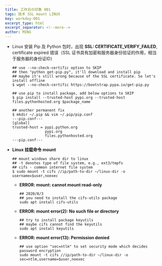 ```yaml
---
title: 工作日の印象 001
tags: 技术 SSL mount LINUX
key: workday-001
excerpt_type: html
excerpt_separator: <!--more-->
author: MING
---
```


* Linux 安装 Pip 及 Python 包时，出现 **SSL: CERTIFICATE_VERIFY_FAILED**, certificate expired 错误（SSL 证书具有加密和服务器身份验证的作用，相当于服务器的身份证ID）

  ```shell
  ## use --no-check-certific option to SKIP
  ## then "python get-pip.py", it'll download and install pip
  ## maybe it's still wrong because of the SSL certificate. So let's install offline
  $ wget --no-check-certific https://bootstrap.pypa.io/get-pip.py
  
  ## use pip to install package, add below options to SKIP
  $ pip install --trusted-host pypi.org --trusted-host files.pythonhosted.org $package_name
  
  ## another permanent fix
  $ mkdir ~/.pip && vim ~/.pip/pip.conf
  ---pip.conf---
  [global]
  trusted-host = pypi.python.org
                 pypi.org
                 files.pythonhosted.org
  ---pip.conf---
  ```
<!--more-->
* **Linux 挂载命令 mount** 

  ```shell
  ## mount windows share dir to linux
  ## -t denotes type of file system, e.g., ext3/tmpfs
  ## cifs - common internet file system
  $ sudo mount -t cifs //ip/path-to-dir ~/linux-dir -o username=$user,noexec
  ```

  * **ERROR: mount: cannot mount read-only**

    ```shell
    ## 2020/8/3
    ## you need to install the cifs-utils package
    sudo apt install cifs-utils
    ```

  * **ERROR: mount error(2): No such file or directory**

    ```shell
    ## try to install package keyutils
    ## maybe cifs cannot find the keyutils
    sudo apt install keyutils
    ```

  * **ERROR: mount error(13): Permission denied**

    ```shell
    ## use option "sec=ntlm" to set security mode which decides password encryption
    sudo mount -t cifs //ip/path-to-dir ~/linux-dir -o sec=ntlm,username=$user,noexec
    ```